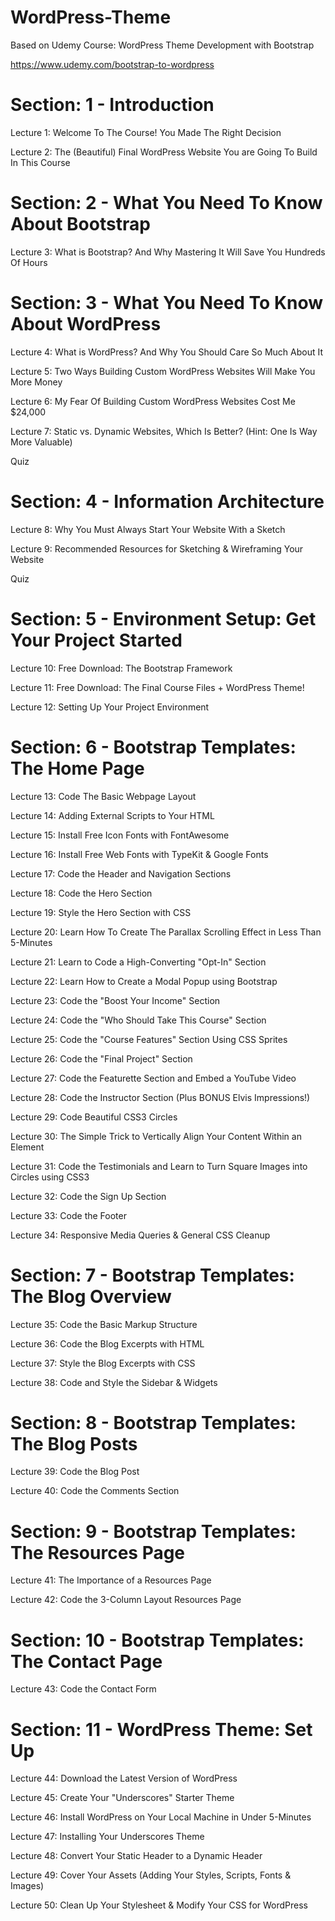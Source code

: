 # WordPress-Theme

Based on Udemy Course: WordPress Theme Development with Bootstrap

https://www.udemy.com/bootstrap-to-wordpress

# Section: 1 - Introduction

Lecture 1: Welcome To The Course! You Made The Right Decision

Lecture 2: The (Beautiful) Final WordPress Website You are Going To Build In This Course

# Section: 2 - What You Need To Know About Bootstrap

Lecture 3: What is Bootstrap? And Why Mastering It Will Save You Hundreds Of Hours

# Section: 3 - What You Need To Know About WordPress

Lecture 4: What is WordPress? And Why You Should Care So Much About It

Lecture 5: Two Ways Building Custom WordPress Websites Will Make You More Money

Lecture 6: My Fear Of Building Custom WordPress Websites Cost Me $24,000

Lecture 7: Static vs. Dynamic Websites, Which Is Better? (Hint: One Is Way More Valuable)

Quiz

# Section: 4 - Information Architecture

Lecture 8: Why You Must Always Start Your Website With a Sketch

Lecture 9: Recommended Resources for Sketching & Wireframing Your Website

Quiz

# Section: 5 - Environment Setup: Get Your Project Started

Lecture 10: Free Download: The Bootstrap Framework

Lecture 11: Free Download: The Final Course Files + WordPress Theme!

Lecture 12: Setting Up Your Project Environment

# Section: 6 - Bootstrap Templates: The Home Page

Lecture 13: Code The Basic Webpage Layout

Lecture 14: Adding External Scripts to Your HTML 

Lecture 15: Install Free Icon Fonts with FontAwesome

Lecture 16: Install Free Web Fonts with TypeKit & Google Fonts

Lecture 17: Code the Header and Navigation Sections

Lecture 18: Code the Hero Section

Lecture 19: Style the Hero Section with CSS

Lecture 20: Learn How To Create The Parallax Scrolling Effect in Less Than 5-Minutes

Lecture 21: Learn to Code a High-Converting "Opt-In" Section

Lecture 22: Learn How to Create a Modal Popup using Bootstrap

Lecture 23: Code the "Boost Your Income" Section

Lecture 24: Code the "Who Should Take This Course" Section

Lecture 25: Code the "Course Features" Section Using CSS Sprites

Lecture 26: Code the "Final Project" Section

Lecture 27: Code the Featurette Section and Embed a YouTube Video

Lecture 28: Code the Instructor Section (Plus BONUS Elvis Impressions!)

Lecture 29: Code Beautiful CSS3 Circles

Lecture 30: The Simple Trick to Vertically Align Your Content Within an Element

Lecture 31: Code the Testimonials and Learn to Turn Square Images into Circles using CSS3

Lecture 32: Code the Sign Up Section

Lecture 33: Code the Footer

Lecture 34: Responsive Media Queries & General CSS Cleanup

# Section: 7 - Bootstrap Templates: The Blog Overview

Lecture 35: Code the Basic Markup Structure

Lecture 36: Code the Blog Excerpts with HTML

Lecture 37: Style the Blog Excerpts with CSS

Lecture 38: Code and Style the Sidebar & Widgets

# Section: 8 - Bootstrap Templates: The Blog Posts

Lecture 39: Code the Blog Post

Lecture 40: Code the Comments Section

# Section: 9 - Bootstrap Templates: The Resources Page

Lecture 41: The Importance of a Resources Page

Lecture 42: Code the 3-Column Layout Resources Page

# Section: 10 - Bootstrap Templates: The Contact Page

Lecture 43: Code the Contact Form

# Section: 11 - WordPress Theme: Set Up

Lecture 44: Download the Latest Version of WordPress

Lecture 45: Create Your "Underscores" Starter Theme

Lecture 46: Install WordPress on Your Local Machine in Under 5-Minutes

Lecture 47: Installing Your Underscores Theme

Lecture 48: Convert Your Static Header to a Dynamic Header

Lecture 49: Cover Your Assets (Adding Your Styles, Scripts, Fonts & Images)

Lecture 50: Clean Up Your Stylesheet & Modify Your CSS for WordPress
